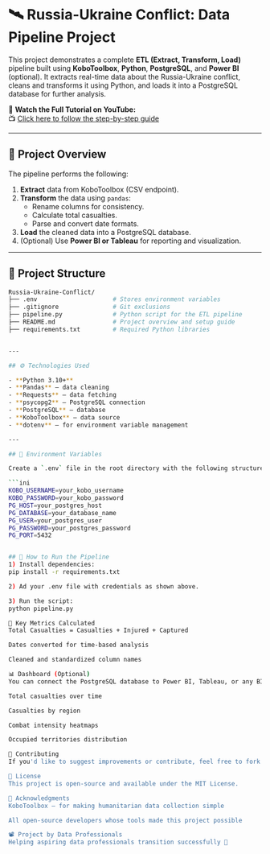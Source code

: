# 🛰️ Russia-Ukraine Conflict: Data Pipeline Project

This project demonstrates a complete **ETL (Extract, Transform, Load)** pipeline built using **KoboToolbox**, **Python**, **PostgreSQL**, and **Power BI** (optional). It extracts real-time data about the Russia-Ukraine conflict, cleans and transforms it using Python, and loads it into a PostgreSQL database for further analysis.

🎥 **Watch the Full Tutorial on YouTube:**  
📺 [Click here to follow the step-by-step guide](http://www.youtube.com/@abhasabessolo1)

---

## 📌 Project Overview

The pipeline performs the following:

1. **Extract** data from KoboToolbox (CSV endpoint).
2. **Transform** the data using `pandas`:
   - Rename columns for consistency.
   - Calculate total casualties.
   - Parse and convert date formats.
3. **Load** the cleaned data into a PostgreSQL database.
4. (Optional) Use **Power BI or Tableau** for reporting and visualization.

---

## 📂 Project Structure

```bash
Russia-Ukraine-Conflict/
├── .env                     # Stores environment variables
├── .gitignore               # Git exclusions
├── pipeline.py              # Python script for the ETL pipeline
├── README.md                # Project overview and setup guide
├── requirements.txt         # Required Python libraries


---

## ⚙️ Technologies Used

- **Python 3.10+**
- **Pandas** – data cleaning
- **Requests** – data fetching
- **psycopg2** – PostgreSQL connection
- **PostgreSQL** – database
- **KoboToolbox** – data source
- **dotenv** – for environment variable management

---

## 🔐 Environment Variables

Create a `.env` file in the root directory with the following structure:

```ini
KOBO_USERNAME=your_kobo_username
KOBO_PASSWORD=your_kobo_password
PG_HOST=your_postgres_host
PG_DATABASE=your_database_name
PG_USER=your_postgres_user
PG_PASSWORD=your_postgres_password
PG_PORT=5432


## 🚀 How to Run the Pipeline
1) Install dependencies:
pip install -r requirements.txt

2) Ad your .env file with credentials as shown above.

3) Run the script:
python pipeline.py

🧠 Key Metrics Calculated
Total Casualties = Casualties + Injured + Captured

Dates converted for time-based analysis

Cleaned and standardized column names

📊 Dashboard (Optional)
You can connect the PostgreSQL database to Power BI, Tableau, or any BI tool to build an interactive dashboard showing:

Total casualties over time

Casualties by region

Combat intensity heatmaps

Occupied territories distribution

🤝 Contributing
If you'd like to suggest improvements or contribute, feel free to fork the repo and open a pull request.

📜 License
This project is open-source and available under the MIT License.

🙌 Acknowledgments
KoboToolbox – for making humanitarian data collection simple

All open-source developers whose tools made this project possible

📽️ Project by Data Professionals
Helping aspiring data professionals transition successfully 🚀